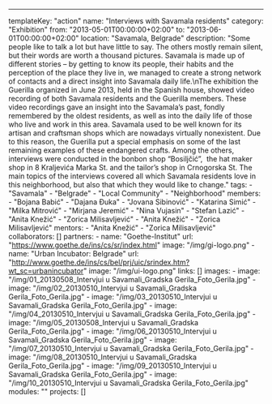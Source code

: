 ---
  templateKey: "action"
  name: "Interviews with Savamala residents"
  category: "Exhibition"
  from: "2013-05-01T00:00:00+02:00"
  to: "2013-06-01T00:00:00+02:00"
  location: "Savamala, Belgrade"
  description: "Some people like to talk a lot but have little to say. The others mostly remain silent, but their words are worth a thousand pictures. Savamala is made up of different stories – by getting to know its people, their habits and the perception of the place they live in, we managed to create a strong network of contacts and a direct insight into Savamala daily life.\nThe exhibition the Guerilla organized in June 2013, held in the Spanish house, showed video recording of both Savamala residents and the Guerilla members. These video recordings gave an insight into the Savamala’s past, fondly remembered by the oldest residents, as well as into the daily life of those who live and work in this area. Savamala used to be well known for its artisan and craftsman shops which are nowadays virtually nonexistent. Due to this reason, the Guerilla put a special emphasis on some of the last remaining examples of these endangered crafts. Among the others, interviews were conducted in the bonbon shop “Bosiljčić”,  the hat maker shop in 8 Kraljevića Marka St. and the tailor’s shop in Crnogorska St. The main topics of the interviews covered all which Savamala residents love in this neighborhood, but also that which they would like to change."
  tags: 
    - "Savamala"
    - "Belgrade"
    - "Local Community"
    - "Neighborhood"
  members: 
    - "Bojana Babić"
    - "Dajana Đuka"
    - "Jovana Sibinović"
    - "Katarina Simić"
    - "Milka Mitrović"
    - "Mirjana Jeremić"
    - "Nina Vujasin"
    - "Stefan Lazić"
    - "Anita Knežić"
    - "Zorica Milisavljević"
    - "Anita Knežić"
    - "Zorica Milisavljević"
  mentors: 
    - "Anita Knežić"
    - "Zorica Milisavljević"
  collaborators: []
  partners: 
    - 
      name: "Goethe-Institut"
      url: "https://www.goethe.de/ins/cs/sr/index.html"
      image: "/img/gi-logo.png"
    - 
      name: "Urban Incubator: Belgrade"
      url: "http://www.goethe.de/ins/cs/bel/prj/uic/srindex.htm?wt_sc=urbanincubator"
      image: "/img/ui-logo.png"
  links: []
  images: 
    - 
      image: "/img/01_20130508_Intervjui u Savamali_Gradska Gerila_Foto_Gerila.jpg"
    - 
      image: "/img/02_20130510_Intervjui u Savamali_Gradska Gerila_Foto_Gerila.jpg"
    - 
      image: "/img/03_20130510_Intervjui u Savamali_Gradska Gerila_Foto_Gerila.jpg"
    - 
      image: "/img/04_20130510_Intervjui u Savamali_Gradska Gerila_Foto_Gerila.jpg"
    - 
      image: "/img/05_20130508_Intervjui u Savamali_Gradska Gerila_Foto_Gerila.jpg"
    - 
      image: "/img/06_20130510_Intervjui u Savamali_Gradska Gerila_Foto_Gerila.jpg"
    - 
      image: "/img/07_20130510_Intervjui u Savamali_Gradska Gerila_Foto_Gerila.jpg"
    - 
      image: "/img/08_20130510_Intervjui u Savamali_Gradska Gerila_Foto_Gerila.jpg"
    - 
      image: "/img/09_20130510_Intervjui u Savamali_Gradska Gerila_Foto_Gerila.jpg"
    - 
      image: "/img/10_20130510_Intervjui u Savamali_Gradska Gerila_Foto_Gerila.jpg"
  modules: ""
  projects: []
